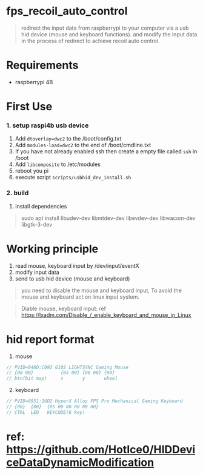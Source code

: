 # fps_recoil_auto_control
> redirect the input data from raspberrypi to your computer via a usb hid device (mouse and keyboard functions). and modify the input data in the process of redirect to achieve recoil auto control.

# Requirements
- raspberrypi 4B

# First Use
### 1. setup raspi4b usb device
1. Add `dtoverlay=dwc2` to the /boot/config.txt
2. Add `modules-load=dwc2` to the end of /boot/cmdline.txt
3. If you have not already enabled ssh then create a empty file called `ssh` in /boot
4. Add `libcomposite` to /etc/modules
5. reboot you pi
6. execute script `scripts/usbhid_dev_install.sh`

### 2. build
1. install dependencies 
> sudo apt install libudev-dev libmtdev-dev libevdev-dev libwacom-dev libgtk-3-dev

# Working principle
1. read mouse, keyboard input by /dev/input/eventX
2. modify input data
3. send to usb hid device (mouse and keyboard)
> you need to disable the mouse and keyboard input, To avoid the mouse and keyboard act on linux input system.

> Diable mouse, keyboard input: ref https://lxadm.com/Disable_/_enable_keyboard_and_mouse_in_Linux

# hid report format
1. mouse
```c
// PVID=046D:C092 G102 LIGHTSYNC Gaming Mouse
// {00 00}          {05 00} {00 00} {00}
// btn(bit map)     x       y       wheel
```
2. keyboard
```c
// PVID=0951:16D2 HyperX Alloy FPS Pro Mechanical Gaming Keyboard
// {00}  {00}  {05 00 00 00 00 00}
// CTRL  LED   KEYCODE(6 key)
```

# ref: https://github.com/HotIce0/HIDDeviceDataDynamicModification